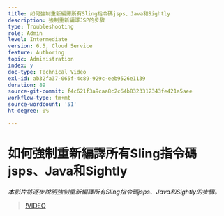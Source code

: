```yaml
---
title: 如何強制重新編譯所有Sling指令碼jsps、Java和Sightly
description: 強制重新編譯JSP的步驟
type: Troubleshooting
role: Admin
level: Intermediate
version: 6.5, Cloud Service
feature: Authoring
topic: Administration
index: y
doc-type: Technical Video
exl-id: ab32fa37-065f-4c89-929c-eeb9526e1139
duration: 89
source-git-commit: f4c621f3a9caa8c2c64b8323312343fe421a5aee
workflow-type: tm+mt
source-wordcount: '51'
ht-degree: 0%

---
```


# 如何強制重新編譯所有Sling指令碼jsps、Java和Sightly

*本影片將逐步說明強制重新編譯所有Sling指令碼jsps、Java和Sightly的步驟。*

>[!VIDEO](https://video.tv.adobe.com/v/335464?quality=12&learn=on)
